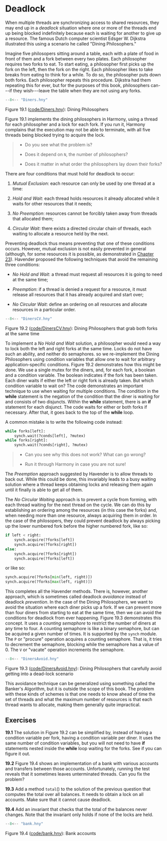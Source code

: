 
# Deadlock 

When multiple threads are synchronizing access to shared resources, they
may end up in a *deadlock* situation where one or more of the threads
end up being blocked indefinitely because each is waiting for another to
give up a resource. The famous Dutch computer scientist Edsger
W. Dijkstra illustrated this using a scenario he called "Dining
Philosophers."

Imagine five philosopers sitting around a table, each with a plate of
food in front of them and a fork between every two plates. Each
philosopher requires two forks to eat. To start eating, a philosopher
first picks up the fork on the left, then the fork on the right. Each
philosopher likes to take breaks from eating to think for a while. To do
so, the philosopher puts down both forks. Each philosopher repeats this
procedure. Dijkstra had them repeating this for ever, but for the
purposes of this book, philosophers can---if they wish---leave the table
when they are not using any forks.

```python title="Diners.hny"
--8<-- "Diners.hny"
```

<figcaption>Figure 19.1 (<a href=https://harmony.cs.cornell.edu/code/Diners.hny>code/Diners.hny</a>): 
Dining Philosophers </figcaption>

Figure 19.1 implements the dining philosophers in Harmony, using a
thread for each philosopher and a lock for each fork. If you run it,
Harmony complains that the execution may not be able to terminate, with
all five threads being blocked trying to acquire the lock.

> -   Do you see what the problem is?
>
> -   Does it depend on `N`, the number of philosophers?
>
> -   Does it matter in what order the philosophers lay down their
>     forks?

There are four conditions that must hold for deadlock to occur:

1.  *Mutual Exclusion*: each resource can only be used by one thread at
    a time:

2.  *Hold and Wait*: each thread holds resources it already allocated
    while it waits for other resources that it needs;

3.  *No Preemption*: resources cannot be forcibly taken away from
    threads that allocated them;

4.  *Circular Wait*: there exists a directed circular chain of threads,
    each waiting to allocate a resource held by the next.

Preventing deadlock thus means preventing that one of these conditions
occurs. However, mutual exclusion is not easily prevented in general
(although, for some resources it is possible, as demonstrated in
[Chapter 23](nonblocking.md)). Havender proposed the following techniques that
avoid the remaining three conditions:

-   *No Hold and Wait*: a thread must request all resources it is going
    to need at the same time;

-   *Preemption*: if a thread is denied a request for a resource, it
    must release all resources that it has already acquired and start
    over;

-   *No Circular Wait*: define an ordering on all resources and allocate
    resources in a particular order.

```python title="DinersCV.hny"
--8<-- "DinersCV.hny"
```

<figcaption>Figure 19.2 (<a href=https://harmony.cs.cornell.edu/code/DinersCV.hny>code/DinersCV.hny</a>): 
Dining Philosophers that grab both forks at the same time
</figcaption>

To implement a *No Hold and Wait* solution, a philosopher would need a
way to lock both the left and right forks at the same time. Locks do not
have such an ability, and neither do semaphores. so we re-implement the
Dining Philosophers using condition variables that allow one to wait for
arbitrary application-specific conditions. Figure 19.2 demonstrates
how this might be done. We use a single mutex for the diners, and, for
each fork, a boolean and a condition variable. The boolean indicates if
the fork has been taken. Each diner waits if either the left or right
fork is already taken. But which condition variable to wait on? The code
demonstrates an important technique to use when waiting for multiple
conditions. The condition in the **while** statement is the negation of
the condition that the diner is waiting for and consists of two
disjuncts. Within the **while** statement, there is an **if** statement
for each disjunct. The code waits for either or both forks if necessary.
After that, it goes back to the top of the **while** loop.

A common mistake is to write the following code instead:


```python
while forks[left]:
    synch.wait(?conds[left], ?mutex)
while forks[right]:
    synch.wait(?conds[right], ?mutex)
```

> -   Can you see why this does not work? What can go wrong?
>
> -   Run it through Harmony in case you are not sure!

The *Preemption* approach suggested by Havender is to allow threads to
back out. While this could be done, this invariably leads to a busy
waiting solution where a thread keeps obtaining locks and releasing them
again until it finally is able to get all of them.

The *No Circular Waiting* approach is to prevent a cycle from forming,
with each thread waiting for the next thread on the cycle. We can do
this by establishing an ordering among the resources (in this case the
forks) and, when needing more than one resource, always acquiring them
in order. In the case of the philosopers, they could prevent deadlock by
always picking up the lower numbered fork before the higher numbered
fork, like so:


```python
if left < right:
    synch.acquire(?forks[left])
    synch.acquire(?forks[right])
else:
    synch.acquire(?forks[right])
    synch.acquire(?forks[left])
```

or like so:


```python
synch.acquire(?forks[min(left, right)])
synch.acquire(?forks[max(left, right)])
```

This completes all the Havender methods. There is, however, another
approach, which is sometimes called deadlock *avoidance* instead of
deadlock *prevention*. In the case of the Dining Philosophers, we want
to avoid the situation where each diner picks up a fork. If we can
prevent more than four diners from starting to eat at the same time,
then we can avoid the conditions for deadlock from ever happening.
Figure 19.3 demonstrates this concept. It uses a *counting
semaphore* to restrict the number of diners at any time to four. A
counting semaphore is like a binary semaphore, but can be acquired a
given number of times. It is supported by the `synch` module. The `P` or
"procure" operation acquires a counting semaphore. That is, it tries to
decrement the semaphore, blocking while the semaphore has a value of 0.
The `V` or "vacate" operation increments the semaphore.

```python title="DinersAvoid.hny"
--8<-- "DinersAvoid.hny"
```

<figcaption>Figure 19.3 (<a href=https://harmony.cs.cornell.edu/code/DinersAvoid.hny>code/DinersAvoid.hny</a>): Dining Philosophers that carefully avoid getting into a dead-lock scenario </figcaption>

This avoidance technique can be generalized using something called the
Banker's Algorithm, but it is outside the scope of this book.
The problem with these kinds of schemes is that one needs to know ahead
of time the set of threads and what the maximum number of resources is
that each thread wants to allocate, making them generally quite
impractical.


## Exercises 


**19.1** The solution in Figure 19.2 can be simplified by, instead of having
a condition variable per fork, having a condition variable per diner. It
uses the same number of condition variables, but you will not need to
have **if** statements nested inside the **while** loop waiting for the
forks. See if you can figure it out.

**19.2** Figure 19.4 shows an implementation of a bank with various accounts and transfers between
those accounts. Unfortunately, running the test reveals that it
sometimes leaves unterminated threads. Can you fix the problem?

**19.3** Add a method `total`() to the solution of the previous question that
computes the total over all balances. It needs to obtain a lock on all
accounts. Make sure that it cannot cause deadlock.

**19.4** Add an invariant that checks that the total of the balances never
changes. Note that the invariant only holds if none of the locks are
held.


```python title="bank.hny"
--8<-- "bank.hny"
```

<figcaption>Figure 19.4 (<a href=https://harmony.cs.cornell.edu/code/bank.hny>code/bank.hny</a>): 
Bank accounts </figcaption>
